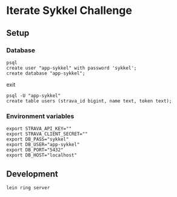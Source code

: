 # Iterate Sykkel Challenge

## Setup
### Database
    psql
    create user "app-sykkel" with password 'sykkel';
    create database "app-sykkel";

exit

    psql -U "app-sykkel"
    create table users (strava_id bigint, name text, token text);

### Environment variables
    export STRAVA_API_KEY=""
    export STRAVA_CLIENT_SECRET=""
    export DB_PASS="sykkel"
    export DB_USER="app-sykkel"
    export DB_PORT="5432"
    export DB_HOST="localhost"

## Development
    lein ring server
